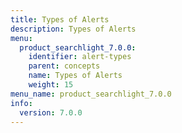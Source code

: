 ```yaml
---
title: Types of Alerts
description: Types of Alerts
menu:
  product_searchlight_7.0.0:
    identifier: alert-types
    parent: concepts
    name: Types of Alerts
    weight: 15
menu_name: product_searchlight_7.0.0
info:
  version: 7.0.0
---
```


